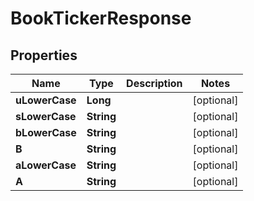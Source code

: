 

# BookTickerResponse


## Properties

| Name | Type | Description | Notes |
|------------ | ------------- | ------------- | -------------|
|**uLowerCase** | **Long** |  |  [optional] |
|**sLowerCase** | **String** |  |  [optional] |
|**bLowerCase** | **String** |  |  [optional] |
|**B** | **String** |  |  [optional] |
|**aLowerCase** | **String** |  |  [optional] |
|**A** | **String** |  |  [optional] |




